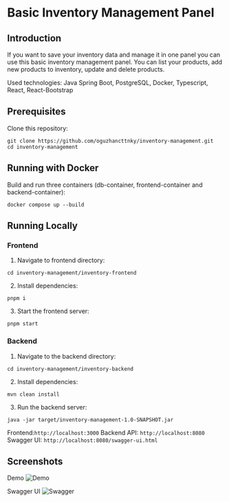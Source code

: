# Basic Inventory Management Panel

## Introduction

If you want to save your inventory data and manage it in one panel you can use this basic inventory management panel. You can list your products, add new products to inventory, update and delete products.

Used technologies: Java Spring Boot, PostgreSQL, Docker, Typescript, React, React-Bootstrap

## Prerequisites

Clone this repository:
```console
git clone https://github.com/oguzhancttnky/inventory-management.git
cd inventory-management
```

## Running with Docker

Build and run three containers (db-container, frontend-container and backend-container):
```console
docker compose up --build
```
## Running Locally
### Frontend

1. Navigate to frontend directory:
```console
cd inventory-management/inventory-frontend
```
2. Install dependencies:
```console
pnpm i
```
3. Start the frontend server:
```console
pnpm start
```
### Backend

1. Navigate to the backend directory:
```console
cd inventory-management/inventory-backend
```
2. Install dependencies:
```console
mvn clean install
```
3. Run the backend server:
```console
java -jar target/inventory-management-1.0-SNAPSHOT.jar
```

Frontend:`http://localhost:3000`
Backend API: `http://localhost:8080`
Swagger UI: `http://localhost:8080/swagger-ui.html`

## Screenshots

Demo
![Demo](https://github.com/user-attachments/assets/1f685593-64f9-414c-a4ba-1b6b55e24487)

Swagger UI
![Swagger](https://github.com/user-attachments/assets/819de514-a6aa-46a5-a55a-dc1f75a5da97)



